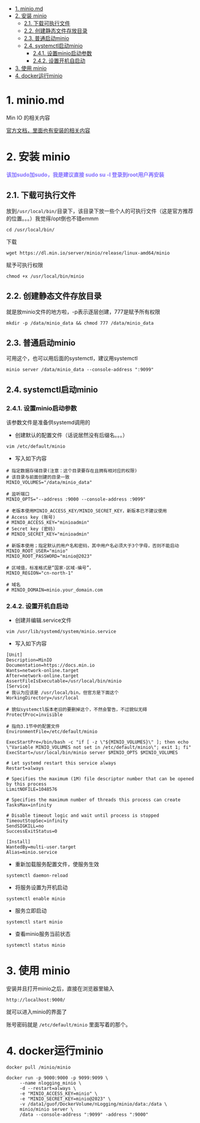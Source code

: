 <!-- TOC -->

- [1. minio.md](#1-miniomd)
- [2. 安装 minio](#2-安装-minio)
  - [2.1. 下载可执行文件](#21-下载可执行文件)
  - [2.2. 创建静态文件存放目录](#22-创建静态文件存放目录)
  - [2.3. 普通启动minio](#23-普通启动minio)
  - [2.4. systemctl启动minio](#24-systemctl启动minio)
    - [2.4.1. 设置minio启动参数](#241-设置minio启动参数)
    - [2.4.2. 设置开机自启动](#242-设置开机自启动)
- [3. 使用 minio](#3-使用-minio)
- [4. docker运行minio](#4-docker运行minio)

<!-- /TOC -->

# 1. minio.md

Min IO 的相关内容

[官方文档，里面也有安装的相关内容](http://www.minio.org.cn/docs/minio/linux/operations/install-deploy-manage/deploy-minio-single-node-single-drive.html)

# 2. 安装 minio

**<font color=#8470FF > 该加sudo加sudo，我是建议直接 sudo su -l 登录到root用户再安装 </font>**

## 2.1. 下载可执行文件

放到```/usr/local/bin/```目录下，该目录下放一些个人的可执行文件（这是官方推荐的位置。。。）我觉得/opt倒也不错emmm

```
cd /usr/local/bin/
```

下载
```
wget https://dl.min.io/server/minio/release/linux-amd64/minio
```

赋予可执行权限
```
chmod +x /usr/local/bin/minio
```

## 2.2. 创建静态文件存放目录

就是放minio文件的地方啦，-p表示逐层创建，777是赋予所有权限

```
mkdir -p /data/minio_data && chmod 777 /data/minio_data
```

## 2.3. 普通启动minio

可用这个，也可以用后面的systemctl，建议用systemctl

```
minio server /data/minio_data --console-address ":9099"
```

## 2.4. systemctl启动minio

### 2.4.1. 设置minio启动参数

该参数文件是准备供systemd调用的

- 创建默认的配置文件（话说居然没有后缀名。。。）
```
vim /etc/default/minio
```

- 写入如下内容
```
# 指定数据存储目录(注意：这个目录要存在且拥有相对应的权限)
# 该目录与前面创建的目录一致
MINIO_VOLUMES="/data/minio_data"

# 监听端口
MINIO_OPTS="--address :9000 --console-address :9099"

# 老版本使用MINIO_ACCESS_KEY/MINIO_SECRET_KEY，新版本已不建议使用
# Access key (账号)
# MINIO_ACCESS_KEY="minioadmin"
# Secret key (密码)
# MINIO_SECRET_KEY="minioadmin"

# 新版本使用；指定默认的用户名和密码，其中用户名必须大于3个字母，否则不能启动
MINIO_ROOT_USER="minio"
MINIO_ROOT_PASSWORD="minio@2023"

# 区域值，标准格式是“国家-区域-编号”，
MINIO_REGION="cn-north-1"

# 域名
# MINIO_DOMAIN=minio.your_domain.com
```

### 2.4.2. 设置开机自启动

- 创建并编辑.service文件
```
vim /usr/lib/systemd/system/minio.service
```

- 写入如下内容
```
[Unit]
Description=MinIO
Documentation=https://docs.min.io
Wants=network-online.target
After=network-online.target
AssertFileIsExecutable=/usr/local/bin/minio
[Service]
# 我认为应该是 /usr/local/bin，但官方是下面这个
WorkingDirectory=/usr/local

# 貌似systemctl版本老旧的要删掉这个，不然会警告，不过貌似无碍
ProtectProc=invisible

# 指向3.1节中的配置文件
EnvironmentFile=/etc/default/minio

ExecStartPre=/bin/bash -c "if [ -z \"${MINIO_VOLUMES}\" ]; then echo \"Variable MINIO_VOLUMES not set in /etc/default/minio\"; exit 1; fi"
ExecStart=/usr/local/bin/minio server $MINIO_OPTS $MINIO_VOLUMES

# Let systemd restart this service always
Restart=always

# Specifies the maximum (1M) file descriptor number that can be opened by this process
LimitNOFILE=1048576

# Specifies the maximum number of threads this process can create
TasksMax=infinity

# Disable timeout logic and wait until process is stopped
TimeoutStopSec=infinity
SendSIGKILL=no
SuccessExitStatus=0

[Install]
WantedBy=multi-user.target
Alias=minio.service
```

- 重新加载服务配置文件，使服务生效
```
systemctl daemon-reload
```

- 将服务设置为开机启动
```
systemctl enable minio
```

- 服务立即启动
```
systemctl start minio
```

- 查看minio服务当前状态
```
systemctl status minio
```

# 3. 使用 minio

安装并且打开minio之后，直接在浏览器里输入 
```
http://localhost:9000/
```
就可以进入minio的界面了

账号密码就是 `/etc/default/minio` 里面写着的那个。

# 4. docker运行minio

```
docker pull /minio/minio
```

```
docker run -p 9000:9000 -p 9099:9099 \
     --name nlogging_minio \
     -d --restart=always \
     -e "MINIO_ACCESS_KEY=minio" \
     -e "MINIO_SECRET_KEY=minio@2023" \
     -v /data1/guof/DockerVolume/nLogging/minio/data:/data \
     minio/minio server \
     /data --console-address ":9099" -address ":9000"
```
